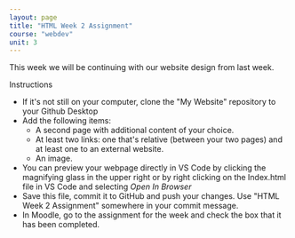 ```yaml
---
layout: page
title: "HTML Week 2 Assignment"
course: "webdev"
unit: 3
---
```


This week we will be continuing with our website design from last week. 

Instructions
* If it's not still on your computer, clone the "My Website" repository to your Github Desktop
* Add the following items:
	* A second page with additional content of your choice.
	* At least two links: one that's relative (between your two pages) and at least one to an external website.
	* An image.
* You can preview your webpage directly in VS Code by clicking the magnifying glass in the upper right or by  right clicking on the Index.html file in VS Code and selecting *Open In Browser*  
* Save this file, commit it to GitHub and push your changes. Use "HTML Week 2 Assignment" somewhere in your commit message.
* In Moodle, go to the assignment for the week and check the box that it has been completed. 